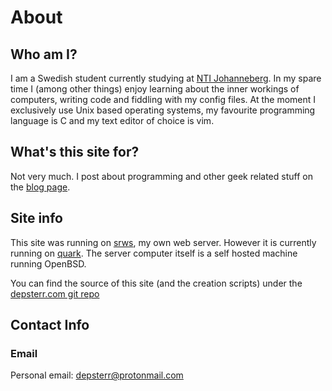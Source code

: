 # About

## Who am I?

I am a Swedish student currently studying at [NTI Johanneberg](https://www.ntigymnasiet.se/johanneberg/). In my spare time I (among other things) enjoy learning about the inner workings of computers, writing code and fiddling with my config files. At the moment I exclusively use Unix based operating systems, my favourite programming language is C and my text editor of choice is vim.

## What's this site for?

Not very much. I post about programming and other geek related stuff on the [blog page](/blog/).

## Site info

This site was running on [srws](https://github.com/depsterr/srws), my own web server. However it is currently running on [quark](https://tools.suckless.org/quark/). The server computer itself is a self hosted machine running OpenBSD.

You can find the source of this site (and the creation scripts) under the [depsterr.com git repo](/git/depsterr.com/files.html)

## Contact Info

### Email
Personal email: [depsterr@protonmail.com](mailto:depsterr@protonmail.com)
